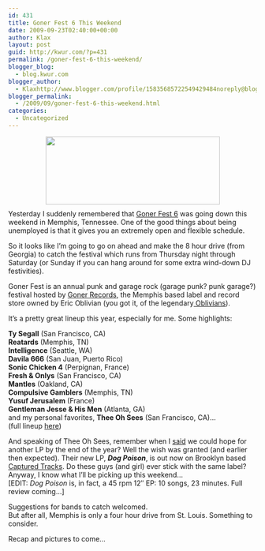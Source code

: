 ```yaml
---
id: 431
title: Goner Fest 6 This Weekend
date: 2009-09-23T02:40:00+00:00
author: Klax
layout: post
guid: http://kwur.com/?p=431
permalink: /goner-fest-6-this-weekend/
blogger_blog:
  - blog.kwur.com
blogger_author:
  - Klaxhttp://www.blogger.com/profile/15835685722549429484noreply@blogger.com
blogger_permalink:
  - /2009/09/goner-fest-6-this-weekend.html
categories:
  - Uncategorized
---
```

<div class="pf-content">
  <p>
    <a onblur="try {parent.deselectBloggerImageGracefully();} catch(e) {}" href="http://www.goner-records.com/gonerfest/IMAGES/GONERFEST-LOGO_72DPI.jpg"><img style="margin: 0px auto 10px; display: block; text-align: center; cursor: pointer; width: 353px; height: 138px;" src="http://www.goner-records.com/gonerfest/IMAGES/GONERFEST-LOGO_72DPI.jpg" alt="" border="0" /></a>Yesterday I suddenly remembered that <a href="http://www.goner-records.com/gonerfest/">Goner Fest 6</a> was going down this weekend in Memphis, Tennessee. One of the good things about being unemployed is that it gives you an extremely open and flexible schedule.
  </p>
  
  <p>
    So it looks like I’m going to go on ahead and make the 8 hour drive (from Georgia) to catch the festival which runs from Thursday night through Saturday (or Sunday if you can hang around for some extra wind-down DJ festivities).
  </p>
  
  <p>
    Goner Fest is an annual punk and garage rock (garage punk? punk garage?) festival hosted by <a href="http://www.goner-records.com/mainpage.php">Goner Records</a>, the Memphis based label and record store owned by Eric Oblivian (you got it, of the legendary<a href="http://www.allmusic.com/cg/amg.dll?p=amg&searchlink=OBLIVIANS&sql=11:jifyxqlhldte%7ET1"> Oblivians</a>).
  </p>
  
  <p>
    It’s a pretty great lineup this year, especially for me. Some highlights:
  </p>
  
  <p>
    <span style="font-weight: bold;">Ty Segall</span> (San Francisco, CA)<br /><span style="font-weight: bold;">Reatards</span> (Memphis, TN)<br /><span style="font-weight: bold;">Intelligence</span> (Seattle, WA)<br /><span style="font-weight: bold;">Davila 666</span> (San Juan, Puerto Rico)<br /><span style="font-weight: bold;">Sonic Chicken 4</span> (Perpignan, France)<br /><span style="font-weight: bold;">Fresh & Onlys</span> (San Francisco, CA)<br /><span style="font-weight: bold;">Mantles</span> (Oakland, CA)<br /><span style="font-weight: bold;">Compulsive Gamblers</span> (Memphis, TN)<br /><span style="font-weight: bold;">Yusuf Jerusalem</span> (France)<br /><span style="font-weight: bold;">Gentleman Jesse & His Men</span> (Atlanta, GA)<br />and my personal favorites, <span style="font-weight: bold;">Thee Oh Sees</span> (San Francisco, CA)…<br />(full lineup <a href="http://www.goner-records.com/gonerfest/gf6-schedule.php">here</a>)
  </p>
  
  <p>
    And speaking of Thee Oh Sees, remember when I <a href="http://www.kwur.com/blog/2009/06/some-2009-favorites-thus-far.html">said</a> we could hope for another LP by the end of the year? Well the wish was granted (and earlier then expected). Their new LP, <span style="font-weight: bold; font-style: italic;">Dog Poison</span>, is out now on Brooklyn based <a href="http://capturedtracks.com/releases.php">Captured Tracks</a>. Do these guys (and girl) ever stick with the same label? Anyway, I know what I’ll be picking up this weekend…<br />[EDIT: <span style="font-style: italic;">Dog Poison</span> is, in fact, a 45 rpm 12″ EP: 10 songs, 23 minutes. Full review coming…]
  </p>
  
  <p>
    Suggestions for bands to catch welcomed.<br />But after all, Memphis is only a four hour drive from St. Louis. Something to consider.
  </p>
  
  <p>
    Recap and pictures to come…
  </p>
</div>
